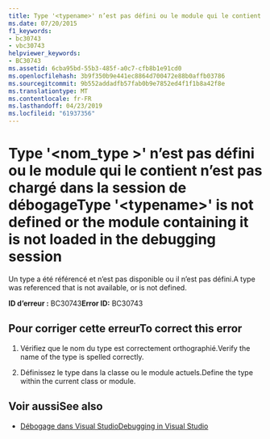 ```yaml
---
title: Type '<typename>' n’est pas défini ou le module qui le contient n’est pas chargé dans la session de débogage
ms.date: 07/20/2015
f1_keywords:
- bc30743
- vbc30743
helpviewer_keywords:
- BC30743
ms.assetid: 6cba95bd-55b3-485f-a0c7-cfb8b1e91cd0
ms.openlocfilehash: 3b9f350b9e441ec8864d700472e88b0affb03786
ms.sourcegitcommit: 9b552addadfb57fab0b9e7852ed4f1f1b8a42f8e
ms.translationtype: MT
ms.contentlocale: fr-FR
ms.lasthandoff: 04/23/2019
ms.locfileid: "61937356"
---
```

# <a name="type-typename-is-not-defined-or-the-module-containing-it-is-not-loaded-in-the-debugging-session"></a><span data-ttu-id="d1d0b-102">Type '\<nom_type >' n’est pas défini ou le module qui le contient n’est pas chargé dans la session de débogage</span><span class="sxs-lookup"><span data-stu-id="d1d0b-102">Type '\<typename>' is not defined or the module containing it is not loaded in the debugging session</span></span>
<span data-ttu-id="d1d0b-103">Un type a été référencé et n’est pas disponible ou il n’est pas défini.</span><span class="sxs-lookup"><span data-stu-id="d1d0b-103">A type was referenced that is not available, or is not defined.</span></span>  
  
 <span data-ttu-id="d1d0b-104">**ID d’erreur :** BC30743</span><span class="sxs-lookup"><span data-stu-id="d1d0b-104">**Error ID:** BC30743</span></span>  
  
## <a name="to-correct-this-error"></a><span data-ttu-id="d1d0b-105">Pour corriger cette erreur</span><span class="sxs-lookup"><span data-stu-id="d1d0b-105">To correct this error</span></span>  
  
1. <span data-ttu-id="d1d0b-106">Vérifiez que le nom du type est correctement orthographié.</span><span class="sxs-lookup"><span data-stu-id="d1d0b-106">Verify the name of the type is spelled correctly.</span></span>  
  
2. <span data-ttu-id="d1d0b-107">Définissez le type dans la classe ou le module actuels.</span><span class="sxs-lookup"><span data-stu-id="d1d0b-107">Define the type within the current class or module.</span></span>  
  
## <a name="see-also"></a><span data-ttu-id="d1d0b-108">Voir aussi</span><span class="sxs-lookup"><span data-stu-id="d1d0b-108">See also</span></span>

- [<span data-ttu-id="d1d0b-109">Débogage dans Visual Studio</span><span class="sxs-lookup"><span data-stu-id="d1d0b-109">Debugging in Visual Studio</span></span>](/visualstudio/debugger/debugging-in-visual-studio)
